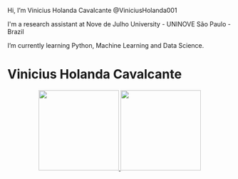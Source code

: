 Hi, I’m Vinicius Holanda Cavalcante 
@ViniciusHolanda001

I'm a research assistant at Nove de Julho University - UNINOVE
São Paulo - Brazil

I’m currently learning Python, Machine Learning and Data Science.

# Vinicius Holanda Cavalcante
<div align="center">
  <a href="https://github.com/viniciusholanda001">
  <img height="180em" src="https://github-readme-stats.vercel.app/api?username=viniciusHolanda001&show_icons=true&theme=dracula&include_all_commits=true&count_private=true"/>
  <img height="180em" src="https://github-readme-stats.vercel.app/api/top-langs/?username=viniciusHolanda001&layout=compact&langs_count=7&theme=dracula"/>
</div>
